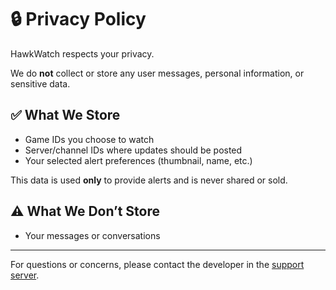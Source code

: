 # 🔒 Privacy Policy

HawkWatch respects your privacy.

We do **not** collect or store any user messages, personal information, or sensitive data.

## ✅ What We Store
- Game IDs you choose to watch
- Server/channel IDs where updates should be posted
- Your selected alert preferences (thumbnail, name, etc.)

This data is used **only** to provide alerts and is never shared or sold.

## ⚠️ What We Don’t Store
- Your messages or conversations

---

For questions or concerns, please contact the developer in the [support server](https://discord.gg/fxhXWgxcHV).
